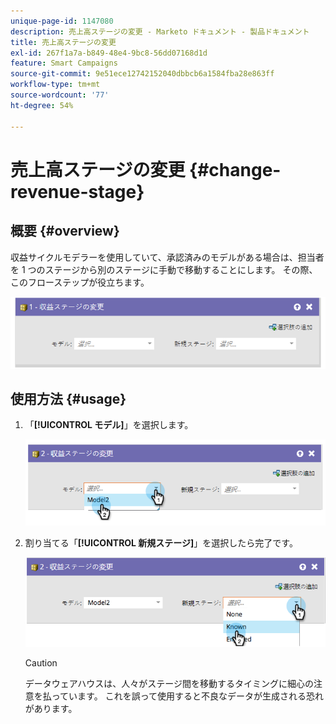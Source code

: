 ```yaml
---
unique-page-id: 1147080
description: 売上高ステージの変更 - Marketo ドキュメント - 製品ドキュメント
title: 売上高ステージの変更
exl-id: 267f1a7a-b849-48e4-9bc8-56dd07168d1d
feature: Smart Campaigns
source-git-commit: 9e51ece12742152040dbbcb6a1584fba28e863ff
workflow-type: tm+mt
source-wordcount: '77'
ht-degree: 54%

---
```


# 売上高ステージの変更 {#change-revenue-stage}

## 概要 {#overview}

収益サイクルモデラーを使用していて、承認済みのモデルがある場合は、担当者を 1 つのステージから別のステージに手動で移動することにします。 その際、このフローステップが役立ちます。

![](assets/image2014-9-22-17-3a4-3a59.png)

## 使用方法 {#usage}

1. 「**[!UICONTROL モデル]**」を選択します。

   ![](assets/image2014-9-22-17-3a5-3a4.png)

1. 割り当てる「**[!UICONTROL 新規ステージ]**」を選択したら完了です。

   ![](assets/image2014-9-22-17-5-8.png)

   >[!CAUTION]
   >
   >データウェアハウスは、人々がステージ間を移動するタイミングに細心の注意を払っています。 これを誤って使用すると不良なデータが生成される恐れがあります。
